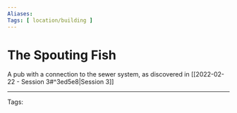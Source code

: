 ```yaml
---
Aliases:
Tags: [ location/building ]
---
```


# The Spouting Fish

A pub with a connection to the sewer system, as discovered in [[2022-02-22 - Session 3#^3ed5e8|Session 3]]

---
Tags:

